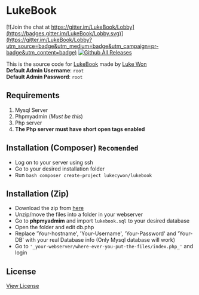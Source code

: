 # LukeBook  

[![Join the chat at https://gitter.im/LukeBook/Lobby](https://badges.gitter.im/LukeBook/Lobby.svg)](https://gitter.im/LukeBook/Lobby?utm_source=badge&utm_medium=badge&utm_campaign=pr-badge&utm_content=badge) 
[![Github All Releases](https://img.shields.io/github/downloads/LukeWonDotCom/LukeBook/total.svg)](https://github.com/LukeWonDotCom/LukeBook/archive/master.zip)  

This is the source code for [LukeBook](www.lukewon.com/lukebook) made by [Luke Won](@lukecywon)  
**Default Admin Username**: ``root``  
**Default Admin Password**: ``root``  
  
## **Requirements**  
1. Mysql Server  
2. Phpmyadmin (_Must be this_)  
3. Php server  
4. **The Php server must have short open tags enabled**  
  
## **Installation (Composer)** ``Recomended``  
* Log on to your server using ssh
* Go to your desired installation folder
* Run ```bash composer create-project lukecywon/lukebook```
## **Installation (Zip)**   
* Download the zip from [here](https://github.com/LukeWonDotCom/LukeBook/archive/master.zip)
* Unzip/move the files into a folder in your webserver  
* Go to **phpmyadmim** and import ``lukebook.sql`` to your desired database  
* Open the folder and edit db.php  
* Replace 'Your-hostname', 'Your-Username', 'Your-Password' and 'Your-DB' with your real Database info (Only Mysql database will work)  
* Go to ``'_your-webserver/where-ever-you-put-the-files/index.php_'`` and login  

## License  
[View License](https://github.com/LukeWonDotCom/LukeBook/blob/master/LICENSE)  
